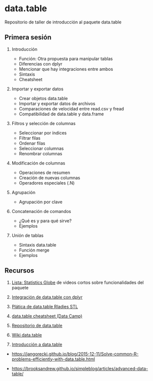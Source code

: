 # data.table
Repositorio de taller de introducción al paquete data.table 

## Primera sesión 

1. Introducción

    - Función: Otra propuesta para manipular tablas
    - Diferencias con dplyr
    - Mencionar que hay integraciones entre ambos
    - Sintaxis
    - Cheatsheet 

2. Importar y exportar datos
    - Crear objetos data.table
    - Importar y exportar datos de archivos
    - Comparaciones de velocidad entre read.csv y fread
    - Compatibilidad de data.table y data.frame

3. Filtros y selección de columnas
    - Seleccionar por índices
    - Filtrar filas
    - Ordenar filas
    - Seleccionar columnas
    - Renombrar columnas

4. Modificación de columnas
    - Operaciones de resumen
    - Creación de nuevas columnas
    - Operadores especiales (.N)

5. Agrupación
    - Agrupación por clave
    
6. Concatenación de comandos
    - ¿Qué es y para qué sirve?
    - Ejemplos

7. Unión de tablas
    - Sintaxis data.table
    - Función merge 
    - Ejemplos





## Recursos 

1. [Lista: Statistics Globe](https://www.youtube.com/playlist?list=PLu6UwBFCnlEcb47DE-yWPjoEeZp10PDJz) de videos cortos sobre funcionalidades del paquete

2. [Integración de data.table con dplyr](https://www.youtube.com/watch?v=r0ricexnF6A&ab_channel=BusinessScience)

3. [Plática de data.table Rladies STL](https://www.youtube.com/watch?v=8wAv5nCRiUo&ab_channel=RLadiesSTL)

4. [data.table cheatsheet (Data Camp)](https://images.datacamp.com/image/upload/v1653830846/Marketing/Blog/data_table_cheat_sheet.pdf)

5. [Repositorio de data.table](https://github.com/Rdatatable/data.table)

6. [Wiki data.table](https://rdatatable.gitlab.io/data.table/) 

7. [Introducción a data.table](https://bookdown.org/paradinas_iosu/CursoR/data-table.html)

- https://jangorecki.github.io/blog/2015-12-11/Solve-common-R-problems-efficiently-with-data.table.html

- https://brooksandrew.github.io/simpleblog/articles/advanced-data-table/

